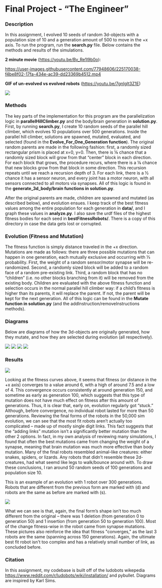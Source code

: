 # Final Project - “The Engineer”

### Description
In this assignment, I evolved 10 seeds of random 3d-objects with a population size of 10 and a generation amount of 500 to move in the +x axis. To run the program, run the **search.py** file. Below contains the methods and results of the simulations.

**2 minute movie** (https://youtu.be/Bv_Re1l9b0o):

https://user-images.githubusercontent.com/77948606/225170038-f4be8f02-17fa-434e-ac39-dd23369b4512.mp4 


**GIF of un-evolved vs evolved robots** (https://youtu.be/7gnlgIt3Z1E)

![](artificial_life_gif.gif)


### Methods
The key parts of the implementation for this program are the parallelization logic in **parallelHillClimber.py** and the body/brain generation in **solution.py**. First, by running **search.py**, I create 10 random seeds of the parallel hill climber, which evolves 10 populations over 500 generations. Inside the parallel hill climber, solutions are spawned, mutated, evaluated, and selected (found in the **Evolve_For_One_Generation function**). The original random parents are made in the following fashion: first, a randomly sized rectangular prism is placed at x=0, y=0. Then, there is ⅙ chance that a randomly sized block will grow from that “center” block in each direction. For each block that grows, the procedure recurs, where there is a ⅙ chance that new blocks grow from that block in some direction. This recursion repeats until we reach a recursion depth of 3. For each link, there is a ½ chance it has a sensor neuron, and every joint has a motor neuron, with all sensors connected to all motors via synapses. All of this logic is found in the **generate_3d_body/brain functions in solution.py**. 

After the original parents are made, children are spawned and mutated (as described below), and evolution ensues. I keep track of the best fitness values among the entire population for each generation in **data/**, and I graph these values in **analyze.py**. I also save the urdf files of the highest fitness bodies for each seed in **bestFitnessRobots/**. There is a copy of this directory in case the data gets lost or corrupted.

### Evolution (Fitness and Mutation)
The fitness function is simply distance traveled in the +x direction. Mutations are made as follows: there are three possible mutations that can happen in one generation, each mutually exclusive and occurring with ⅓ probability. First, the weight of a random sensor/motor synapse will be re-randomized. Second, a randomly sized block will be added to a random face of a random pre-existing link. Third, a random block that has no “children” (i.e. no other blocks branching from it) will be removed from the existing body. Children are evaluated with the above fitness function and selection occurs in the normal parallel hill climber way: if a child’s fitness is higher than its parents, it will replace the parent. If not, the parent will be kept for the next generation. All of this logic can be found in the **Mutate function in solution.py** (and the addInstruction/removeInstructions methods).


### Diagrams
Below are diagrams of how the 3d-objects are originally generated, how they mutate, and how they are selected during evolution (all respectively).

![](generation.png)
![](mutation.png)
![](example_mutation.png)
![](selection.png)



### Results

![](finalFitnessCurves.png)

Looking at the fitness curves above, it seems that fitness (or distance in the +x axis) converges to a value around 6, with a high of around 7.5 and a low of 4. This convergence occurs consistently at around generation 150, and sometime as early as generation 100, which suggests that this type of mutation does not have much effect on fitness after this amount of generations. Thus, it is clear that, early on, evolution regularly got “stuck.” Although, before convergence, no individual robot lasted for more than 50 generations. Reviewing the final forms of the robots in the 50,000 sim evolution, we can see that the most fit robots aren’t actually too complicated – made up of mostly single digit links. This fact suggests that the “adding links” mutation isn’t a significantly better mutation than the other 2 options. In fact, in my own analysis of reviewing many simulations, I found that often the best mutations came from changing the weight of a synapse, meaning that brain mutation was much more effective than body mutation. Many of the final robots resembled animal-like creatures: either snakes, spiders, or lizards. Any robots that didn’t resemble these 2d-creatures, had what seemd like legs to walk/bounce around with. To draw these conclusions, I ran around 50 random seeds of 100 generations and population size 10. 

This is an example of an evolution with 1 robot over 300 generations. Robots that are different from the previous form are marked with (d) and robots are the same as before are marked with (s).

![](results.png)

What we can see is that, again, the final form’s shape isn’t too much different from the original – there was 1 deletion (from generation 0 to generation 50) and 1 insertion (from generation 50 to generation 100). Most of the change fitness-wise in the robot came from synapse mutations. These pictures also reinforce the idea that fitness "converges," as the last 3 robots are the same (spanning across 150 generations). Again, the ultimate best fit robot isn't too complex and has a relatively small number of link, as concluded before.


### Citation
In this assignment, my codebase is built off of the ludobots wikepedia https://www.reddit.com/r/ludobots/wiki/installation/ and pybullet. Diagrams are inspired by Karl Sims.








